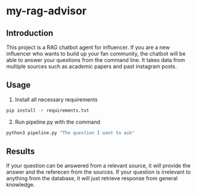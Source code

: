 # my-rag-advisor

## Introduction

This project is a RAG chatbot agent for influencer. If you are a new influencer who wants to build up your fan community, the chatbot will be able to answer your questions from the command line. It takes data from multiple sources such as academic papers and past instagram posts.

## Usage

1. Install all necessary requirements

```sh
pip install -r requirements.txt
```

2. Run pipeline.py with the command 

```sh
python3 pipeline.py "The question I want to ask"
```


## Results

If your question can be answered from a relevant source, it will provide the answer and the referecen from the sources. If your question is irrelevant to anything from the database, it will just retrieve response from general knowledge.


